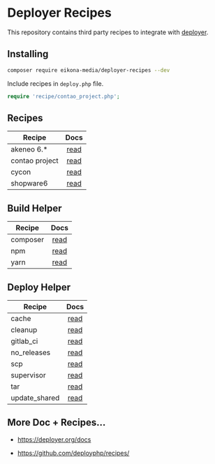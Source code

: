 # Deployer Recipes

This repository contains third party recipes to integrate with [deployer](https://github.com/deployphp/deployer).

## Installing

~~~sh
composer require eikona-media/deployer-recipes --dev
~~~

Include recipes in `deploy.php` file.

```php
require 'recipe/contao_project.php';
```

## Recipes

| Recipe         |              Docs              |
|----------------|:------------------------------:|
| akeneo 6.*     |    [read](docs/akeneo6.md)     |
| contao project | [read](docs/contao_project.md) |
| cycon          |     [read](docs/cycon.md)      |
| shopware6      |   [read](docs/shopware6.md)    |

## Build Helper

| Recipe   |              Docs              |
|----------|:------------------------------:|
| composer | [read](docs/build/composer.md) |
| npm      |   [read](docs/build/npm.md)    |
| yarn     |   [read](docs/build/yarn.md)   |

## Deploy Helper

| Recipe        |                 Docs                 |
|---------------|:------------------------------------:|
| cache         |     [read](docs/deploy/cache.md)     |
| cleanup       |    [read](docs/deploy/cleanup.md)    |
| gitlab_ci     |   [read](docs/deploy/gitlab_ci.md)   |
| no_releases   |  [read](docs/deploy/no_releases.md)  |
| scp           |      [read](docs/deploy/scp.md)      |
| supervisor    |  [read](docs/deploy/supervisor.md)   |
| tar           |      [read](docs/deploy/tar.md)      |
| update_shared | [read](docs/deploy/update_shared.md) |

## More Doc + Recipes...

* https://deployer.org/docs

* https://github.com/deployphp/recipes/
